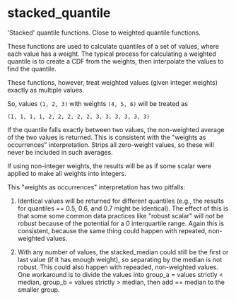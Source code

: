 # stacked_quantile

'Stacked' quantile functions. Close to weighted quantile functions.

These functions are used to calculate quantiles of a set of values, where each value
has a weight. The typical process for calculating a weighted quantile is to create a
CDF from the weights, then interpolate the values to find the quantile.

These functions, however, treat weighted values (given integer weights) exactly as
multiple values.

So, values `(1, 2, 3)` with weights `(4, 5, 6)` will be treated as

```
(1, 1, 1, 1, 2, 2, 2, 2, 2, 3, 3, 3, 3, 3, 3)
```

If the quantile falls exactly between
two values, the non-weighted average of the two values is returned. This is
consistent with the "weights as occurrences" interpretation. Strips all zero-weight
values, so these will never be included in such averages.

If using non-integer weights, the results will be as if some scalar were applied to
make all weights into integers.

This "weights as occurrences" interpretation has two pitfalls:

1.  Identical values will be returned for different quantiles (e.g., the results
    for quantiles == 0.5, 0.6, and 0.7 might be identical). The effect of this is
    that some some common data practices like "robust scalar" will *not* be
    robust because of the potential for a 0 interquartile range. Again this is
    consistent, because the same thing could happen with repeated, non-weighted
    values.

2.  With any number of values, the stacked_median could still be the first or
    last value (if it has enough weight), so separating by the median is not
    robust. This could also happen with repeaded, non-weighted values. One
    workaround is to divide the values into group_a = values strictly < median,
    group_b = values strictly > median, then add == median to the smaller group.
